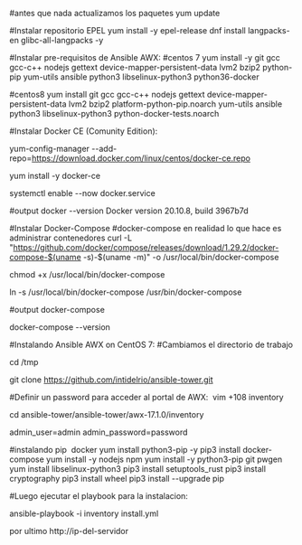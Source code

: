 #antes que nada actualizamos los paquetes 
yum update


#Instalar repositorio EPEL
yum install -y epel-release
dnf install langpacks-en glibc-all-langpacks -y

#Instalar pre-requisitos de Ansible AWX:
#centos 7
yum install -y git gcc gcc-c++ nodejs gettext device-mapper-persistent-data lvm2 bzip2 python-pip yum-utils ansible python3 libselinux-python3 python36-docker


#centos8
yum install git gcc gcc-c++ nodejs gettext device-mapper-persistent-data lvm2 bzip2 platform-python-pip.noarch yum-utils ansible python3 libselinux-python3 python-docker-tests.noarch


#Instalar Docker CE (Comunity Edition):

yum-config-manager --add-repo=https://download.docker.com/linux/centos/docker-ce.repo

yum install -y docker-ce

systemctl enable --now docker.service

#output
docker --version 
Docker version 20.10.8, build 3967b7d 

#Instalar Docker-Compose
#docker-compose en realidad lo que hace es administrar contenedores 
curl -L "https://github.com/docker/compose/releases/download/1.29.2/docker-compose-$(uname -s)-$(uname -m)" -o /usr/local/bin/docker-compose

chmod +x /usr/local/bin/docker-compose

ln -s /usr/local/bin/docker-compose /usr/bin/docker-compose


#output
docker-compose

docker-compose --version

#Instalando Ansible AWX on CentOS 7:
#Cambiamos el directorio de trabajo

cd /tmp

git clone https://github.com/intidelrio/ansible-tower.git

#Definir un password para acceder al portal de AWX: 
vim +108 inventory

cd ansible-tower/ansible-tower/awx-17.1.0/inventory


admin_user=admin
admin_password=password

#instalando pip  docker
yum install python3-pip -y
pip3 install docker-compose
yum install -y nodejs npm 
yum install -y python3-pip git pwgen 
yum install libselinux-python3 
pip3 install setuptools_rust 
pip3 install cryptography 
pip3 install wheel 
pip3 install --upgrade pip

#Luego ejecutar el playbook para la instalacion:

ansible-playbook -i inventory install.yml

por ultimo 
http://ip-del-servidor

